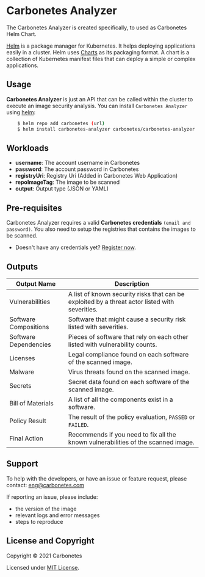 # Carbonetes Analyzer

The Carbonetes Analyzer is created specifically, to used as Carbonetes Helm Chart.

[Helm](https://helm.sh/) is a package manager for Kubernetes. It helps deploying applications easily in a cluster. Helm uses [Charts](https://helm.sh/docs/topics/charts/) as its packaging format. A chart is a collection of Kubernetes manifest files that can deploy a simple or complex applications.

## Usage

**Carbonetes Analyzer** is just an API that can be called within the cluster to execute an image security analysis. You can install `Carbonetes Analyzer` using [helm](https://helm.sh/docs/intro/install/):

```sh
    $ helm repo add carbonetes (url)
    $ helm install carbonetes-analyzer carbonetes/carbonetes-analyzer
```

## Workloads

- **username**: The account username in Carbonetes
- **password**: The account password in Carbonetes
- **registryUri**: Registry Uri (Added in Carbonetes Web Application)
- **repoImageTag**: The image to be scanned
- **output**: Output type (JSON or YAML)

## Pre-requisites

Carbonetes Analyzer requires a valid **Carbonetes credentials** `(email and password)`. You also need to setup the registries that contains the images to be scanned.

- Doesn't have any credentials yet? [Register now](https://carbonetes.com).

## Outputs

| Output Name                  | Description                                                                                  |
| ---------------------------- | -------------------------------------------------------------------------------------------- |
| Vulnerabilities              | A list of known security risks that can be exploited by a threat actor listed with severities. |
| Software Compositions        | Software that might cause a security risk listed with severities. |
| Software Dependencies        | Pieces of software that rely on each other listed with vulnerability counts. |
| Licenses                     | Legal compliance found on each software of the scanned image. |
| Malware                      | Virus threats found on the scanned image. |
| Secrets                      | Secret data found on each software of the scanned image. |
| Bill of Materials            | A list of all the components exist in a software. |
| Policy Result                | The result of the policy evaluation, `PASSED` or `FAILED`. |
| Final Action                 | Recommends if you need to fix all the known vulnerabilities of the scanned image. |

## Support
To help with the developers, or have an issue or feature request, please contact: [eng@carbonetes.com](eng@carbonetes.com)

If reporting an issue, please include:

* the version of the image
* relevant logs and error messages
* steps to reproduce

## License and Copyright

Copyright © 2021 Carbonetes

Licensed under [MIT License](LICENSE).